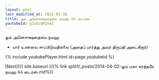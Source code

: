 ```yaml
---
layout: post
last_modified_at: 2021-03-30
title: ஓம் அனௌக்ஷதையை நமஹ ௧௧ டைம்ஸ்
youtubeId: gJuDzqMZneI
---
```

 
 
 ஓம் அனௌக்ஷதையை நமஹ  
 
 -  யார் உணவை சாப்பிடுவதில்லை (அதைப் பார்த்து அவர் திருப்தி அடைகிறார்) 
 
  
 
  
 
 
 
 
 
 


{% include youtubePlayer.html id=page.youtubeId %}
 
[Next]({{ site.baseurl }}{% link  split1/_posts/2014-04-02-ஓம் மகா கர்த்தரே நமஹ ௧௧ டைம்ஸ்.md%})
 
